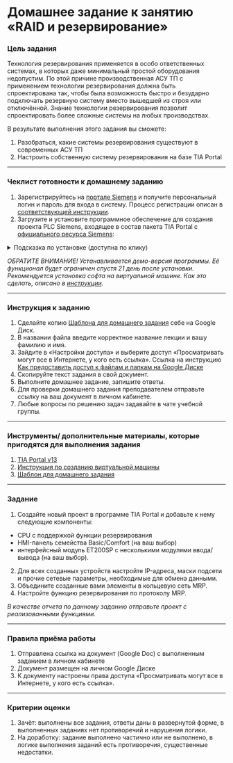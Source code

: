 # Домашнее задание к занятию «RAID и резервирование»

### Цель задания

Технология резервирования применяется в особо ответственных системах, в которых даже минимальный простой оборудования недопустим. По этой причине производственная АСУ ТП с применением технологии резервирования должна быть спроектирована так, чтобы была возможность быстро и безударно подключать резервную систему вместо вышедшей из строя или отключённой.
Знание технологии резервирования позволит спроектировать более сложные системы на любых производствах.

В результате выполнения этого задания вы сможете: 

1. Разобраться, какие системы резервирования существуют в современных АСУ ТП
2. Настроить собственную систему резервирования на базе TIA Portal

-----

### Чеклист готовности к домашнему заданию

1. Зарегистрируйтесь на [портале Siemens](https://mall.industry.siemens.com/goos/WelcomePage.aspx?regionUrl=/ru&language=ru) и получите персональный логин и пароль для входа в систему. Процесс регистрации описан в [соответствующей инструкции](https://docs.google.com/presentation/d/1RPHvCE2OxBbHRMWSAV2E-HxscZvR2nRIZVHCy8hvjJE/edit?usp=sharing).
2. Загрузите и установите программное обеспечение для создания проекта PLC Siemens, входящее в состав пакета TIA Portal с [официального ресурса Siemens](https://support.industry.siemens.com/cs/document/78793685/simatic-step-7-(tia-portal)-v13-trial-download?dti=0&lc=en-DE):

<details>
  <summary> Подсказка по установке (доступна по клику) </summary>

1. Скачайте все файлы по [ссылке](https://support.industry.siemens.com/cs/document/109745155/simatic-step-7-including-plcsim-v13-sp2-trial-download?dti=0&lc=en-DE) в две отдельные папки:
  - STEP 7 Professional V13 SP2 (DVD 1, DVD 2, SHA-256 checksum)
  ![image](https://github.com/netology-code/phd-homeworks/blob/main/6.6/Step7_1.png)
  - SIMATIC STEP 7 PLCSIM V13 SP2 for STEP 7 Basic and STEP 7 Professional (включая SHA-256 checksum)
    ![image](https://github.com/netology-code/phd-homeworks/blob/main/6.6/Step7_2.png)
2. Запустите установочный файл SIMATIC_STEP_7_Professional_V13_SP2_Upd4.exe, пройдите стандартную процедуру установки.
3. Запустите установочный файл SIMATIC_S7_PLCSIM_V13_SP2.exe, пройдите стандартную процедуру установки.

  -----
  
</details>
  
*ОБРАТИТЕ ВНИМАНИЕ! Устанавливается демо-версия программы. Её функционал будет ограничен спустя 21 день после установки. Рекомендуется установка софта на виртуальной машине. Как это сделать, описано в [инструкции](https://docs.google.com/presentation/d/1psnSlotXT7cr8ECnaZaTCDLnIyYOGUzCArLeydeRztY/edit?usp=sharing).*

------

### Инструкция к заданию

1. Сделайте копию [Шаблона для домашнего задания](https://docs.google.com/document/d/1X2weGsupGCGdfA4s8UwRWSkwX5YV9FFcSY3DhIhu3QY/edit?usp=sharing) себе на Google Диск.
2. В названии файла введите корректное название лекции и вашу фамилию и имя.
3. Зайдите в «Настройки доступа» и выберите доступ «Просматривать могут все в Интернете, у кого есть ссылка». Ссылка на инструкцию [Как предоставить доступ к файлам и папкам на Google Диске](https://support.google.com/docs/answer/2494822?hl=ru&co=GENIE.Platform%3DDesktop)
4. Скопируйте текст задания в свой документ.
5. Выполните домашнее задание, запишите ответы.
6. Для проверки домашнего задания преподавателем отправьте ссылку на ваш документ в личном кабинете.
7. Любые вопросы по решению задач задавайте в чате учебной группы.

------

### Инструменты/ дополнительные материалы, которые пригодятся для выполнения задания

1. [TIA Portal v13](https://support.industry.siemens.com/cs/document/78793685/simatic-step-7-(tia-portal)-v13-trial-download?dti=0&lc=en-DE)
2. [Инструкция по созданию виртуальной машины](https://docs.google.com/presentation/d/1psnSlotXT7cr8ECnaZaTCDLnIyYOGUzCArLeydeRztY/edit?usp=sharing)
3. [Шаблон для домашнего задания](https://docs.google.com/document/d/1X2weGsupGCGdfA4s8UwRWSkwX5YV9FFcSY3DhIhu3QY/edit?usp=sharing)

------

### Задание

1. Создайте новый проект в программе TIA Portal и добавьте к нему следующие компоненты:
- CPU с поддержкой функции резервирования
- HMI-панель семейства Basic/Comfort (на ваш выбор)
- интерфейсный модуль ET200SP с несколькими модулями ввода/вывода (на ваш выбор).
2. Для всех созданных устройств настройте IP-адреса, маски подсети и прочие сетевые параметры, необходимые для обмена данными.
3. Объедините созданные вами элементы в кольцевую сеть MRP.
4. Настройте функцию резервирования по протоколу MRP. 

*В качестве отчета по данному заданию отправьте проект с реализованными функциями.*

------

### Правила приёма работы

1. Отправлена ссылка на документ (Google Doc) с выполненным заданием в личном кабинете
2. Документ размещен на личном Google Диске
3. К документу настроены права доступа «Просматривать могут все в Интернете, у кого есть ссылка».

------

### Критерии оценки

1. Зачёт: выполнены все задания, ответы даны в развернутой форме, в выполненных заданиях нет противоречий и нарушения логики.
2. На доработку: задание выполнено частично или не выполнено, в логике выполнения заданий есть противоречия, существенные недостатки.
